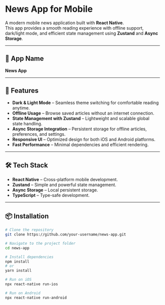 # News App for Mobile

A modern mobile news application built with **React Native**.  
This app provides a smooth reading experience with offline support, dark/light mode, and efficient state management using **Zustand** and **Async Storage**.

---

## 📱 App Name
**News App**

---

## 🚀 Features

- **Dark & Light Mode** – Seamless theme switching for comfortable reading anytime.  
- **Offline Usage** – Browse saved articles without an internet connection.  
- **State Management with Zustand** – Lightweight and scalable global state handling.  
- **Async Storage Integration** – Persistent storage for offline articles, preferences, and settings.  
- **Responsive UI** – Optimized design for both iOS and Android platforms.  
- **Fast Performance** – Minimal dependencies and efficient rendering.  

---

## 🛠️ Tech Stack

- **React Native** – Cross-platform mobile development.  
- **Zustand** – Simple and powerful state management.  
- **Async Storage** – Local persistent storage.  
- **TypeScript** – Type-safe development.  

---

## 📦 Installation

```bash
# Clone the repository
git clone https://github.com/your-username/news-app.git

# Navigate to the project folder
cd news-app

# Install dependencies
npm install
# or
yarn install

# Run on iOS
npx react-native run-ios

# Run on Android
npx react-native run-android
